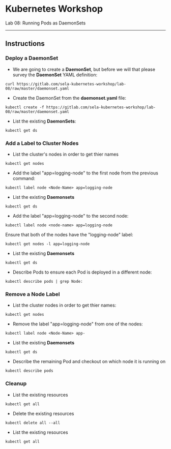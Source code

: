 # Kubernetes Workshop
Lab 08: Running Pods as DaemonSets

---

## Instructions

### Deploy a DaemonSet

 - We are going to create a **DaemonSet**, but before we will that please survey  the **DaemonSet** YAML definition:
```
curl https://gitlab.com/sela-kubernetes-workshop/lab-08/raw/master/daemonset.yaml
```

- Create the DaemonSet from the **daemonset.yaml** file:
```
kubectl create -f https://gitlab.com/sela-kubernetes-workshop/lab-08/raw/master/daemonset.yaml
```

 - List the existing **DaemonSets**:
```
kubectl get ds
```

### Add a Label to Cluster Nodes

 - List the cluster's nodes in order to get thier names
```
kubectl get nodes
```

 - Add the label "app=logging-node" to the first node from the previous command:
```
kubectl label node <Node-Name> app=logging-node
```

 - List the existing **Daemonsets**
```
kubectl get ds
```

 - Add the label "app=logging-node" to the second node:
```
kubectl label node <node-name> app=logging-node
```
Ensure that both of the nodes have the "logging-node" label:
```
kubectl get nodes -l app=logging-node
```
 - List the existing **Daemonsets**
```
kubectl get ds
```

 - Describe Pods to ensure each Pod is deployed in a different node:
```
kubectl describe pods | grep Node:
```

### Remove a Node Label

 - List the cluster nodes in order to get thier names:
```
kubectl get nodes
```

 - Remove the label "app=logging-node" from one of the nodes:
```
kubectl label node <Node-Name> app-
```

 - List the existing **Daemonsets**
```
kubectl get ds
```

 - Describe the remaining Pod and checkout on which node it is running on
```
kubectl describe pods
```

### Cleanup

 - List the existing resources
```
kubectl get all
```

 - Delete the existing resources
```
kubectl delete all --all
```

 - List the existing resources
```
kubectl get all
```
